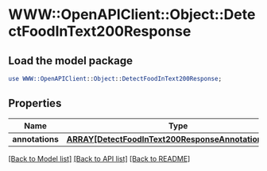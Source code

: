 # WWW::OpenAPIClient::Object::DetectFoodInText200Response

## Load the model package
```perl
use WWW::OpenAPIClient::Object::DetectFoodInText200Response;
```

## Properties
Name | Type | Description | Notes
------------ | ------------- | ------------- | -------------
**annotations** | [**ARRAY[DetectFoodInText200ResponseAnnotationsInner]**](DetectFoodInText200ResponseAnnotationsInner.md) |  | 

[[Back to Model list]](../README.md#documentation-for-models) [[Back to API list]](../README.md#documentation-for-api-endpoints) [[Back to README]](../README.md)


